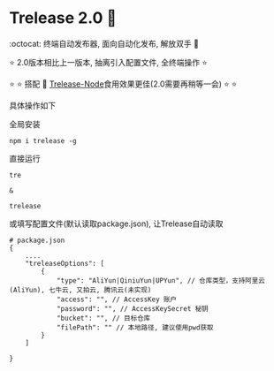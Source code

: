 # Trelease 2.0 :seedling:
:octocat: 终端自动发布器, 面向自动化发布, 解放双手 :muscle:

:star: 2.0版本相比上一版本, 抽离引入配置文件, 全终端操作 :star:

:star: :star: 搭配 :dart: [Trelease-Node](https://github.com/codeTom97/Trelease-Node)食用效果更佳(2.0需要再稍等一会) :star: :star:

具体操作如下

全局安装
```
npm i trelease -g
```

直接运行
```
tre 

&

trelease
```

或填写配置文件(默认读取package.json), 让Trelease自动读取
```
# package.json
{
    ....
    "treleaseOptions": [
        {
            "type": "AliYun|QiniuYun|UPYun", // 仓库类型，支持阿里云(AliYun), 七牛云, 又拍云, 腾讯云(未实现)
            "access": "", // AccessKey 账户
            "password": "", // AccessKeySecret 秘钥
            "bucket": "", // 目标仓库
            "filePath": "" // 本地路径, 建议使用pwd获取
        }
    ]

}

```